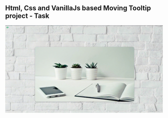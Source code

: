 Html, Css and VanillaJs based Moving Tooltip project - Task
---

![MovingTooltip](https://github.com/r4nd3l/MovingTooltip/blob/master/img/sample.gif)
